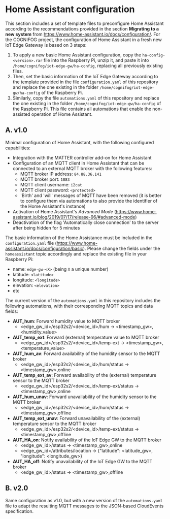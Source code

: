 # Home Assistant configuration
This section includes a set of template files to preconfigure Home Assistant according to the recommendations provided in the section **Migrating to a new system** from https://www.home-assistant.io/docs/configuration/.
For the COGNIFOG project, the configuration of Home Assistant in a fresh new IoT Edge Gateway is based on 3 steps:
1. To apply a new basic Home Assistant configuration, copy the `ha-config-<version>.rar` file into the Raspberry Pi, unzip it, and paste it into `/home/cognifog/iot-edge-gw/ha-config`, replacing all previously existing files.
2. Then, set the basic information of the IoT Edge Gateway according to the template provided in the file `configuration.yaml` of this repository and replace the one existing in the folder `/home/cognifog/iot-edge-gw/ha-config` of the Raspberry Pi.
3. Similarly, copy the file `automations.yaml` of this repository and replace the one existing in the folder `/home/cognifog/iot-edge-gw/ha-config` of the Raspberry Pi. This file contains all automations that enable the non-assisted operation of Home Assistant.

## A. v1.0
Minimal configuration of Home Assistant, with the following configured capabilities:
- Integration with the MATTER controller add-on for Home Assistant
- Configuration of an MQTT client in Home Assistant that can be connected to an external MQTT broker with the following features:
  - MQTT broker IP address: `84.88.36.141`
  - MQTT broker port: `1883`
  - MQTT client username: `i2cat`
  - MQTT client password: `<protected>`
  - 'Birth' and 'will' messages of MQTT have been removed (it is better to configure them via automations to also provide the identifier of the Home Assistant's instance)
- Activation of Home Assistant's *Advanced Mode* (https://www.home-assistant.io/blog/2019/07/17/release-96/#advanced-mode)
- Deactivation of the flag 'Automatically close connection' to the server after being hidden for 5 minutes

The basic information of the Home Assistance must be included in the `configuration.yaml` file (https://www.home-assistant.io/docs/configuration/basic). Please change the fields under the `homeassistant` topic accordingly and replace the existing file in your Raspberry Pi:
- name: `edge-gw-<X>` (being `X` a unique number)
- latitude: `<latitude>`
- longitude: `<longitude>`
- elevation: `<elevation>`
- etc

The current version of the `automations.yaml` in this repository includes the following automations, with their corresponding MQTT topics and data fields:
- **AUT_hum**: Forward humidity value to MQTT broker
  - <edge_gw_id>/esp32s2/<device_id>/hum &rarr; <timestamp_gw>,<humidity_value>
- **AUT_temp_ext**: Forward (external) temperature value to MQTT broker
  - <edge_gw_id>/esp32s2/<device_id>/temp-ext &rarr; <timestamp_gw>,<temperature_value>
- **AUT_hum_av**: Forward availability of the humidity sensor to the MQTT broker
  - <edge_gw_id>/esp32s2/<device_id>/hum/status &rarr; <timestamp_gw>,online
- **AUT_temp_ext_av**: Forward availability of the (external) temperature sensor to the MQTT broker
  - <edge_gw_id>/esp32s2/<device_id>/temp-ext/status &rarr; <timestamp_gw>,online
- **AUT_hum_unav**: Forward unavailability of the humidity sensor to the MQTT broker
  - <edge_gw_id>/esp32s2/<device_id>/hum/status &rarr; <timestamp_gw>,offline
- **AUT_temp_ext_unav**: Forward unavailability of the (external) temperature sensor to the MQTT broker
  - <edge_gw_id>/esp32s2/<device_id>/temp-ext/status &rarr; <timestamp_gw>,offline
- **AUT_HA_on**: Notify availability of the IoT Edge GW to the MQTT broker
  - <edge_gw_id>/status &rarr; <timestamp_gw>,online
  - <edge_gw_id>/attributes/location &rarr; {"latitude": <latitude_gw>, "longitude": <longitude_gw>}
- **AUT_HA_off**: Notify unavailability of the IoT Edge GW to the MQTT broker 
  - <edge_gw_id>/status &rarr; <timestamp_gw>,offline

## B. v2.0
Same configuration as v1.0, but with a new version of the `automations.yaml` file to adapt the resulting MQTT messages to the JSON-based CloudEvents specification.  

